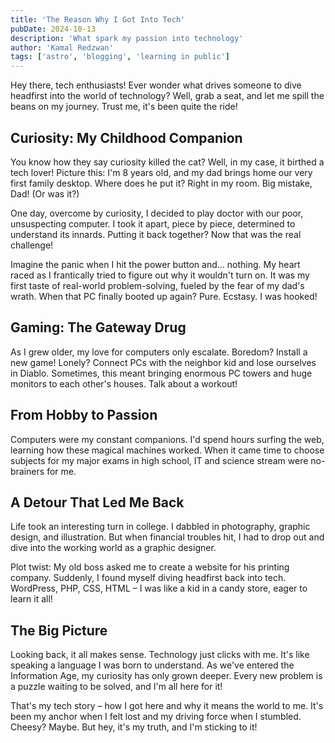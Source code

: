```yaml
---
title: 'The Reason Why I Got Into Tech'
pubDate: 2024-10-13
description: 'What spark my passion into technology'
author: 'Kamal Redzwan'
tags: ['astro', 'blogging', 'learning in public']
---
```


Hey there, tech enthusiasts! Ever wonder what drives someone to dive headfirst into the world of technology? Well, grab a seat, and let me spill the beans on my journey. Trust me, it's been quite the ride!

## Curiosity: My Childhood Companion

You know how they say curiosity killed the cat? Well, in my case, it birthed a tech lover! Picture this: I'm 8 years old, and my dad brings home our very first family desktop. Where does he put it? Right in my room. Big mistake, Dad! (Or was it?)

One day, overcome by curiosity, I decided to play doctor with our poor, unsuspecting computer. I took it apart, piece by piece, determined to understand its innards. Putting it back together? Now that was the real challenge!

Imagine the panic when I hit the power button and... nothing. My heart raced as I frantically tried to figure out why it wouldn't turn on. It was my first taste of real-world problem-solving, fueled by the fear of my dad's wrath. When that PC finally booted up again? Pure. Ecstasy. I was hooked!

## Gaming: The Gateway Drug

As I grew older, my love for computers only escalate. Boredom? Install a new game! Lonely? Connect PCs with the neighbor kid and lose ourselves in Diablo. Sometimes, this meant bringing enormous PC towers and huge monitors to each other's houses. Talk about a workout!

## From Hobby to Passion

Computers were my constant companions. I'd spend hours surfing the web, learning how these magical machines worked. When it came time to choose subjects for my major exams in high school, IT and science stream were no-brainers for me.

## A Detour That Led Me Back

Life took an interesting turn in college. I dabbled in photography, graphic design, and illustration. But when financial troubles hit, I had to drop out and dive into the working world as a graphic designer.

Plot twist: My old boss asked me to create a website for his printing company. Suddenly, I found myself diving headfirst back into tech. WordPress, PHP, CSS, HTML – I was like a kid in a candy store, eager to learn it all!

## The Big Picture

Looking back, it all makes sense. Technology just clicks with me. It's like speaking a language I was born to understand. As we've entered the Information Age, my curiosity has only grown deeper. Every new problem is a puzzle waiting to be solved, and I'm all here for it!

That's my tech story – how I got here and why it means the world to me. It's been my anchor when I felt lost and my driving force when I stumbled. Cheesy? Maybe. But hey, it's my truth, and I'm sticking to it!

